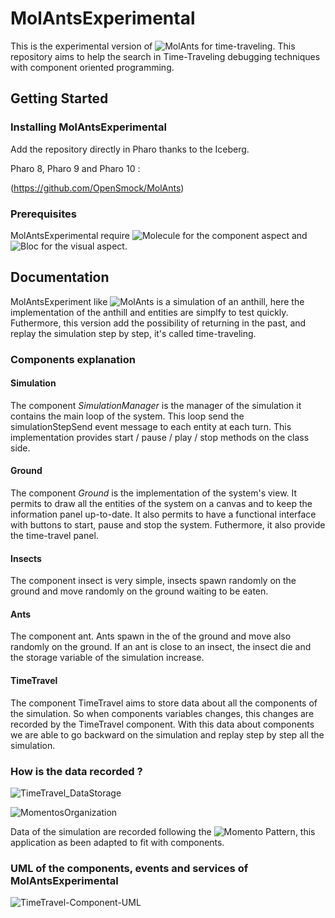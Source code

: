 # MolAntsExperimental

This is the experimental version of ![MolAnts](https://github.com/Samuel29590/MolAnts) for time-traveling.
This repository aims to help the search in Time-Traveling debugging techniques with component oriented programming.

## Getting Started

### Installing MolAntsExperimental

Add the repository directly in Pharo thanks to the Iceberg.

Pharo 8, Pharo 9 and Pharo 10 : 

(https://github.com/OpenSmock/MolAnts)

### Prerequisites

MolAntsExperimental require ![Molecule](https://github.com/OpenSmock/Molecule) for the component aspect and ![Bloc](https://github.com/pharo-graphics/Bloc) for the visual aspect.

## Documentation

MolAntsExperiment like ![MolAnts](https://github.com/Samuel29590/MolAnts) is a simulation of an anthill, here the implementation of the anthill and entities are simplfy to test quickly. Futhermore, this version add the possibility of returning in the past, and replay the simulation step by step, it's called time-traveling.

### Components explanation

#### Simulation

The component *SimulationManager* is the manager of the simulation it contains the main loop of the system. This loop send the simulationStepSend event message to each entity at each turn.
This implementation provides start / pause / play / stop methods on the class side.

#### Ground

The component *Ground* is the implementation of the system's view. It permits to draw all the entities of the system on a canvas and to keep the information panel up-to-date. It also permits to have a functional interface with buttons to start, pause and stop the system.
Futhermore, it also provide the time-travel panel.

#### Insects

The component insect is very simple, insects spawn randomly on the ground and move randomly on the ground waiting to be eaten.

#### Ants

The component ant. Ants spawn in the of the ground and move also randomly on the ground. If an ant is close to an insect, the insect die and the storage variable of the simulation increase.

#### TimeTravel

The component TimeTravel aims to store data about all the components of the simulation. So when components variables changes, this changes are recorded by the TimeTravel component.
With this data about components we are able to go backward on the simulation and replay step by step all the simulation.

### How is the data recorded ?

![TimeTravel_DataStorage](https://user-images.githubusercontent.com/64481702/174978677-4da7b82f-aef1-44a9-9cec-661b7a5c0e06.png)

![MomentosOrganization](https://user-images.githubusercontent.com/64481702/174978694-3813a42e-69b7-4f95-a2d1-fbcb5e13f154.png)

Data of the simulation are recorded following the ![Momento Pattern](https://en.wikipedia.org/wiki/Memento_pattern), this application as been adapted to fit with components.

### UML of the components, events and services of MolAntsExperimental

![TimeTravel-Component-UML](https://user-images.githubusercontent.com/64481702/174978742-26bc40b0-36aa-44f8-a480-4fffed527e26.png)
